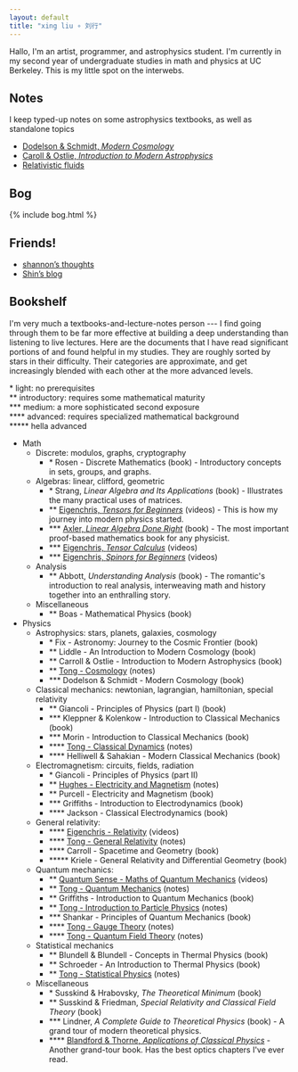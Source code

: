 ```yaml
---
layout: default
title: "xing liu ∘ 刘行"
---
```


Hallo, I'm an artist, programmer, and astrophysics student.
I'm currently in my second year of undergraduate studies in math and physics at UC Berkeley.
This is my little spot on the interwebs.

## Notes

I keep typed-up notes on some astrophysics textbooks, as well as standalone topics
- [Dodelson & Schmidt, *Modern Cosmology*](/notes/modern-cosmology)
- [Caroll & Ostlie, *Introduction to Modern Astrophysics*](/notes/intro-to-modern-astrophysics)
- [Relativistic fluids](/notes/relativistic-fluids)

## Bog

{% include bog.html %}

## Friends!

- [shannon’s thoughts](https://archiveofshan.substack.com)
- [Shin’s blog](https://blog.adl-developments.com/)

## Bookshelf

I'm very much a textbooks-and-lecture-notes person --- 
I find going through them to be far more effective at building a deep understanding than listening to live lectures. 
Here are the documents that I have read significant portions of and found helpful in my studies. They are roughly sorted by stars in their difficulty. Their categories are approximate, and get increasingly blended with each other at the more advanced levels.

\* light: no prerequisites \
\*\* introductory: requires some mathematical maturity \
\*\*\* medium: a more sophisticated second exposure \
\*\*\*\* advanced: requires specialized mathematical background \
\*\*\*\*\* hella advanced

- Math
  - Discrete: modulos, graphs, cryptography
    - \* Rosen - Discrete Mathematics (book) - Introductory concepts in sets, groups, and graphs.
  - Algebras: linear, clifford, geometric
    - \* Strang, *Linear Algebra and Its Applications* (book) - Illustrates the many practical uses of matrices.
    - \*\* [Eigenchris, *Tensors for Beginners*](https://www.youtube.com/playlist?list=PLJHszsWbB6hrkmmq57lX8BV-o-YIOFsiG) (videos) - This is how my journey into modern physics started.
    - \*\*\* [Axler, *Linear Algebra Done Right*](https://linear.axler.net/) (book) - The most important proof-based mathematics book for any physicist.
    - \*\*\* [Eigenchris, *Tensor Calculus*](https://www.youtube.com/playlist?list=PLJHszsWbB6hpk5h8lSfBkVrpjsqvUGTCx) (videos)
    - \*\*\* [Eigenchris, *Spinors for Beginners*](https://www.youtube.com/playlist?list=PLJHszsWbB6hoOo_wMb0b6T44KM_ABZtBs) (videos)
  - Analysis
    - \*\* Abbott, *Understanding Analysis* (book) - The romantic's introduction to real analysis, interweaving math and history together into an enthralling story.
  - Miscellaneous
    - \*\* Boas - Mathematical Physics (book)
- Physics
  - Astrophysics: stars, planets, galaxies, cosmology
    - \* Fix - Astronomy: Journey to the Cosmic Frontier (book)
    - \*\* Liddle - An Introduction to Modern Cosmology (book)
    - \*\* Carroll & Ostlie - Introduction to Modern Astrophysics (book)
    - \*\* [Tong - Cosmology](http://www.damtp.cam.ac.uk/user/tong/cosmo.html) (notes)
    - \*\*\* Dodelson & Schmidt - Modern Cosmology (book)
  - Classical mechanics: newtonian, lagrangian, hamiltonian, special relativity
    - \*\* Giancoli - Principles of Physics (part I) (book)
    - \*\*\* Kleppner & Kolenkow - Introduction to Classical Mechanics (book)
    - \*\*\* Morin - Introduction to Classical Mechanics (book)
    - \*\*\*\* [Tong - Classical Dynamics](https://www.damtp.cam.ac.uk/user/tong/dynamics.html) (notes)
    - \*\*\*\* Helliwell & Sahakian - Modern Classical Mechanics (book)
  - Electromagnetism: circuits, fields, radiation
    - \* Giancoli - Principles of Physics (part II)
    - \*\* [Hughes - Electricity and Magnetism](https://web.mit.edu/sahughes/www/8.022/) (notes)
    - \*\* Purcell - Electricity and Magnetism (book)
    - \*\*\* Griffiths - Introduction to Electrodynamics (book)
    - \*\*\*\* Jackson - Classical Electrodynamics (book)
  - General relativity: 
    - \*\*\*\* [Eigenchris - Relativity](https://www.youtube.com/playlist?list=PLJHszsWbB6hqlw73QjgZcFh4DrkQLSCQa) (videos)
    - \*\*\*\* [Tong - General Relativity](http://www.damtp.cam.ac.uk/user/tong/gr.html) (notes)
    - \*\*\*\* Carroll - Spacetime and Geometry (book)
    - \*\*\*\*\* Kriele - General Relativity and Differential Geometry (book)
  - Quantum mechanics:
    - \*\* [Quantum Sense - Maths of Quantum Mechanics](https://www.youtube.com/playlist?list=PL8ER5-vAoiHAWm1UcZsiauUGPlJChgNXC) (videos)
    - \*\* [Tong - Quantum Mechanics](http://www.damtp.cam.ac.uk/user/tong/quantum.html) (notes)
    - \*\* Griffiths - Introduction to Quantum Mechanics (book)
    - \*\* [Tong - Introduction to Particle Physics](http://www.damtp.cam.ac.uk/user/tong/particle.html) (notes)
    - \*\*\* Shankar - Principles of Quantum Mechanics (book)
    - \*\*\*\* [Tong - Gauge Theory](http://www.damtp.cam.ac.uk/user/tong/gaugetheory.html) (notes)
    - \*\*\*\* [Tong - Quantum Field Theory](http://www.damtp.cam.ac.uk/user/tong/qft.html) (notes)
  - Statistical mechanics
    - \*\* Blundell & Blundell - Concepts in Thermal Physics (book)
    - \*\* Schroeder - An Introduction to Thermal Physics (book)
    - \*\* [Tong - Statistical Physics](http://www.damtp.cam.ac.uk/user/tong/statphys.html) (notes)
  - Miscellaneous
    - \* Susskind & Hrabovsky, *The Theoretical Minimum* (book)
    - \*\* Susskind & Friedman, *Special Relativity and Classical Field Theory* (book)
    - \*\*\* Lindner, *A Complete Guide to Theoretical Physics* (book) - A grand tour of modern theoretical physics.
    - \*\*\*\* [Blandford & Thorne, *Applications of Classical Physics*](http://www.pmaweb.caltech.edu/Courses/ph136/yr2012/) - Another grand-tour book. Has the best optics chapters I've ever read.

